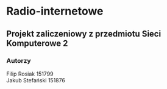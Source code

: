 # Radio-internetowe
## Projekt zaliczeniowy z przedmiotu Sieci Komputerowe 2  
### Autorzy
Filip Rosiak 151799  
Jakub Stefański 151876

